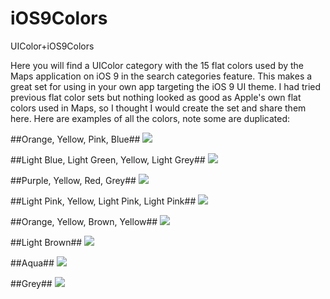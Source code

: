 # iOS9Colors
UIColor+iOS9Colors

Here you will find a UIColor category with the 15 flat colors used by the Maps application on iOS 9 in the search categories feature. This makes a great set for using in your own app targeting the iOS 9 UI theme. I had tried previous flat color sets but nothing looked as good as Apple's own flat colors used in Maps, so I thought I would create the set and share them here. Here are examples of all the colors, note some are duplicated:

##Orange, Yellow, Pink, Blue##
![](https://cloud.githubusercontent.com/assets/916912/12306812/a7a338a2-ba33-11e5-83b1-16d8878b80af.png)

##Light Blue, Light Green, Yellow, Light Grey##
![](https://cloud.githubusercontent.com/assets/916912/12306943/58bc1d84-ba34-11e5-8712-9ea492869951.png)

##Purple, Yellow, Red, Grey##
![](https://cloud.githubusercontent.com/assets/916912/12307071/fcd504b2-ba34-11e5-8b5e-262f12627afc.png)

##Light Pink, Yellow, Light Pink, Light Pink##
![](https://cloud.githubusercontent.com/assets/916912/12307124/4e5c2bbc-ba35-11e5-82da-da082525e91e.png)

##Orange, Yellow, Brown, Yellow##
![](https://cloud.githubusercontent.com/assets/916912/12307217/cad38212-ba35-11e5-8acf-53944290121f.png)

##Light Brown##
![](https://cloud.githubusercontent.com/assets/916912/12306996/9fe5f360-ba34-11e5-9efc-e6c3e0729683.png)

##Aqua##
![](https://cloud.githubusercontent.com/assets/916912/12307045/dc3bf972-ba34-11e5-9da8-0724ea164b7b.png)

##Grey##
![](https://cloud.githubusercontent.com/assets/916912/12306910/30879f64-ba34-11e5-83a7-a8408b85a1f3.png)
